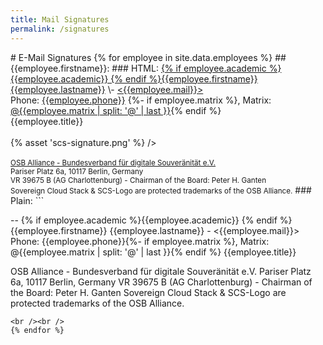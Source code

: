 ```yaml
---
title: Mail Signatures
permalink: /signatures
---
```

<head>
<meta charset="UTF-8">
<meta name="robots" content="none" />
</head>
# E-Mail Signatures
{% for employee in site.data.employees %}
## {{employee.firstname}}:
### HTML:
<!-- Begin Signature {{employee.firstname}} -->
<a href="https://scs.community/{{employee.lastname}}">{% if employee.academic %}{{employee.academic}} {% endif %}{{employee.firstname}} {{employee.lastname}}</a>
\- <a href="mailto:{{employee.mail}}">&lt;{{employee.mail}}&gt;</a><br />
Phone: <a href="tel:{{employee.phone}}">{{employee.phone}}</a>
{%- if employee.matrix %}, Matrix: <a href="{{employee.matrix}}">@{{employee.matrix | split: '@' | last }}</a>{% endif %}<br />
{{employee.title}}<br />
<br />{% asset 'scs-signature.png' %} /><br /><br />
<small>
<a href="https://osb-alliance.com/">OSB Alliance - Bundesverband für digitale Souveränität e.V.</a><br />
Pariser Platz 6a, 10117 Berlin, Germany<br />
VR 39675 B (AG Charlottenburg) - Chairman of the Board: Peter H. Ganten<br />
Sovereign Cloud Stack & SCS-Logo are protected trademarks of the OSB Alliance.</small>
<!-- End Signature {{employee.firstname}} -->
### Plain:
```

-- 
{% if employee.academic %}{{employee.academic}} {% endif %}{{employee.firstname}} {{employee.lastname}} - <{{employee.mail}}>
Phone: {{employee.phone}}{%- if employee.matrix %}, Matrix: @{{employee.matrix | split: '@' | last }}{% endif %}
{{employee.title}}

OSB Alliance - Bundesverband für digitale Souveränität e.V.
Pariser Platz 6a, 10117 Berlin, Germany
VR 39675 B (AG Charlottenburg) - Chairman of the Board: Peter H. Ganten
Sovereign Cloud Stack & SCS-Logo are protected trademarks of the OSB Alliance.
```
<br /><br />
{% endfor %}

